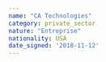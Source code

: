 ```yaml
---
name: "CA Technologies"
category: private_sector
nature: "Entreprise"
nationality: USA
date_signed: '2018-11-12'
---
```

    